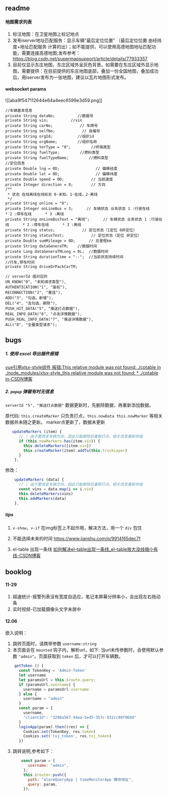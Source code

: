
## readme
#### 地图需求列表

1. 标注地图：在卫星地图上标记地点
2. 发布iserver地址匹配服务：显示车辆“最后定位位置” （最后定位位置 由经纬度+地址匹配服务 计算的出）；如不能提供，可以使用高德地图地址匹配功能，需要连接高德地图;发布参考：https://blog.csdn.net/supermapsupport/article/details/77933357
3. 目前仅显示东庄地图，东庄区域外呈灰色背景。如需要在东庄区域外显示地图，需要提供：在目前提供的东庄地图底部，叠加一份全国地图，叠加成功后，用iserver发布为一张地图，建议以瓦片地图形式发布。
#### websocket params

![[aba9f547112644e64a4eec6599e3d59.png]]

```
//车辆基本信息
private String dataNo;          //数据号
private String vin;          //vin
private String carNo;            // 车牌号
private String selfNo;            // 自编号
private String orgId;           //组织id
private String orgName;         //组织名称
private String terType = "0";         //终端类型
private String fuelType;         //燃料类型
private String fuelTypeName;         //燃料类型
//定位信息
private Double lng = 0D;                // 偏移经度
private Double lat = 0D;                // 偏移纬度
private Double speed = 0D;            // 当前速度
private Integer direction = 0;        // 方向
/**
 * 状态 在线离线在线标志 0-未知，1-在线，2-离线
 */
private String online = "0";
private Integer onLineBus = 3;      // 车辆状态 业务状态 1 :行驶在线      * 2 :停车在线      * 3 :离线
private String onLineBusText = "离线";      // 车辆状态 业务状态 1 :行驶在线      * 2 :停车在线      * 3 :离线
private String status;            // 定位状态（1定位 0非定位）
private String statusText;            // 定位状态（定位 非定位）
private Double sumMileage = 0D;      // 总里程km
private String dataGeneraTM;    //数据时间
private Long dataGeneraTMLong = 0L;  //数据时间
private String durationTime = "--";  //当前状态持续时间
//行车,停车时间
private String driveOrPackCarTM;

// serverId 值对应的
UN_KNOW("0", "未知请求类型"),
AUTHENTICATION("1", "鉴权"),
RECONNECTION("2", "重连"),
ADD("3", "勾选，新增"),
DEL("4", "去勾选，删除"),
PUSH_HIT_DATA("5", "推送打点数据"),
REAL_INFO_DATA("6", "点击详情数据"),
PUSH_REAL_INFO_DATA("7", "推送详情数据"),
ALL("8", "全量类型请求");
```
## bugs

##### 1. 使用 excel 导出插件报错
[vue引用xlsx-style组件 报错:This relative module was not found: ./cptable in ./node_modules/xlsx-style_this relative module was not found: * ./cptable in-CSDN博客](https://blog.csdn.net/loveLifeLoveCoding/article/details/117280051)

##### 2. `popup` 弹窗有时无信息
`serverId "5", "推送打点数据"` 数据更新时，先删除数据，再重新添加数据。

原代码: `this.createMarker` 只负责打点，`this.nowData this.nowMarker` 等相关数据并未随之更新。 marker点更新了，数据未更新
```js
   updateMarkers (item) {
      // ! 由于要改变车辆方向，因此只能删除后重新打点，相关信息重新存储
      if (this.nowMarkers.has(item.vin)) {
        this.deleteMarkers([item.vin])
        this.createMarker(item).addTo(this.truckLayer)
      }
    },
```
修改：
```js
    updateMarkers (data) {
      // ! 由于要改变车辆方向，因此只能删除后重新打点，相关信息重新存储
      const vins = data.map(i => i.vin)
      this.deleteMarkers(vins)
      this.addMarkers(data)
    },
```

##### tips
1. `v-show`，`v-if` 在img标签上不起作用，解决方法，用一个 `div` 包住

2. 不能选择未来的时间
https://www.jianshu.com/p/9914f65dec7f

3. el-table 出现一条线
[如何解决el-table出现一条线_el-table放大没线缩小有线-CSDN博客](https://blog.csdn.net/weixin_43900414/article/details/108261108)

## booklog



#### 11-29
1. 超速统计-报警列表没有宽度自适应，笔记本屏幕分辨率小，会出现左右拖动条
2. 实时视频-已加载摄像头文字未居中

#### 12.06

嵌入说明：
1. 跳转页面时，请携带参数 `username:string`
2. 本页面会在 `mounted` 钩子内，解析url，如下: 当url未传参数时，会使用默认参数 `"admin"`。页面获取到 `token` 后，才可以打开车辆数。
```js
    getToken () {
      const TokenKey = 'Admin-Token'
      let username
      let paramsUrl = this.$route.query;
      if (paramsUrl.username) {
        username = paramsUrl.username
      } else {
        username = "admin"
      }
      const param = {
        username,
        "clientId": "3298a567-44aa-5ed5-357c-932cc98f969d"
      }
      loginApp(param).then((res) => {
        Cookies.set(TokenKey, res.token)
        Cookies.set('txj_token', res.txj_token)
      })
```
3. 跳转说明,参考如下：
```js
       const param = {
          username: "admin",
        };
        this.$router.push({
          path: "alarmQueryApp | timeMonitorApp 模块地址",
          query: param,
        });
```